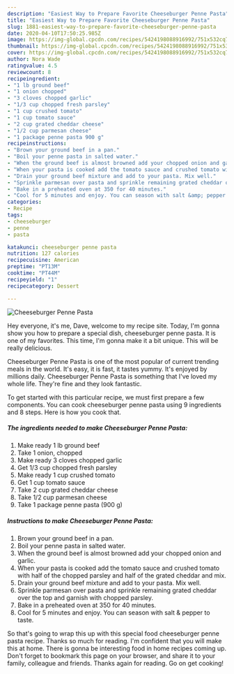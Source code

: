 ```yaml
---
description: "Easiest Way to Prepare Favorite Cheeseburger Penne Pasta"
title: "Easiest Way to Prepare Favorite Cheeseburger Penne Pasta"
slug: 1881-easiest-way-to-prepare-favorite-cheeseburger-penne-pasta
date: 2020-04-10T17:50:25.985Z
image: https://img-global.cpcdn.com/recipes/5424198088916992/751x532cq70/cheeseburger-penne-pasta-recipe-main-photo.jpg
thumbnail: https://img-global.cpcdn.com/recipes/5424198088916992/751x532cq70/cheeseburger-penne-pasta-recipe-main-photo.jpg
cover: https://img-global.cpcdn.com/recipes/5424198088916992/751x532cq70/cheeseburger-penne-pasta-recipe-main-photo.jpg
author: Nora Wade
ratingvalue: 4.5
reviewcount: 8
recipeingredient:
- "1 lb ground beef"
- "1 onion chopped"
- "3 cloves chopped garlic"
- "1/3 cup chopped fresh parsley"
- "1 cup crushed tomato"
- "1 cup tomato sauce"
- "2 cup grated cheddar cheese"
- "1/2 cup parmesan cheese"
- "1 package penne pasta 900 g"
recipeinstructions:
- "Brown your ground beef in a pan."
- "Boil your penne pasta in salted water."
- "When the ground beef is almost browned add your chopped onion and garlic."
- "When your pasta is cooked add the tomato sauce and crushed tomato with half of the chopped parsley and half of the grated cheddar and mix."
- "Drain your ground beef mixture and add to your pasta. Mix well."
- "Sprinkle parmesan over pasta and sprinkle remaining grated cheddar over the top and garnish with chopped parsley."
- "Bake in a preheated oven at 350 for 40 minutes."
- "Cool for 5 minutes and enjoy. You can season with salt &amp; pepper to taste."
categories:
- Recipe
tags:
- cheeseburger
- penne
- pasta

katakunci: cheeseburger penne pasta 
nutrition: 127 calories
recipecuisine: American
preptime: "PT13M"
cooktime: "PT44M"
recipeyield: "1"
recipecategory: Dessert

---
```



![Cheeseburger Penne Pasta](https://img-global.cpcdn.com/recipes/5424198088916992/751x532cq70/cheeseburger-penne-pasta-recipe-main-photo.jpg)

Hey everyone, it's me, Dave, welcome to my recipe site. Today, I'm gonna show you how to prepare a special dish, cheeseburger penne pasta. It is one of my favorites. This time, I'm gonna make it a bit unique. This will be really delicious.



Cheeseburger Penne Pasta is one of the most popular of current trending meals in the world. It's easy, it is fast, it tastes yummy. It's enjoyed by millions daily. Cheeseburger Penne Pasta is something that I've loved my whole life. They're fine and they look fantastic.


To get started with this particular recipe, we must first prepare a few components. You can cook cheeseburger penne pasta using 9 ingredients and 8 steps. Here is how you cook that.

<!--inarticleads1-->

##### The ingredients needed to make Cheeseburger Penne Pasta:

1. Make ready 1 lb ground beef
1. Take 1 onion, chopped
1. Make ready 3 cloves chopped garlic
1. Get 1/3 cup chopped fresh parsley
1. Make ready 1 cup crushed tomato
1. Get 1 cup tomato sauce
1. Take 2 cup grated cheddar cheese
1. Take 1/2 cup parmesan cheese
1. Take 1 package penne pasta (900 g)




<!--inarticleads2-->

##### Instructions to make Cheeseburger Penne Pasta:

1. Brown your ground beef in a pan.
1. Boil your penne pasta in salted water.
1. When the ground beef is almost browned add your chopped onion and garlic.
1. When your pasta is cooked add the tomato sauce and crushed tomato with half of the chopped parsley and half of the grated cheddar and mix.
1. Drain your ground beef mixture and add to your pasta. Mix well.
1. Sprinkle parmesan over pasta and sprinkle remaining grated cheddar over the top and garnish with chopped parsley.
1. Bake in a preheated oven at 350 for 40 minutes.
1. Cool for 5 minutes and enjoy. You can season with salt &amp; pepper to taste.




So that's going to wrap this up with this special food cheeseburger penne pasta recipe. Thanks so much for reading. I'm confident that you will make this at home. There is gonna be interesting food in home recipes coming up. Don't forget to bookmark this page on your browser, and share it to your family, colleague and friends. Thanks again for reading. Go on get cooking!

